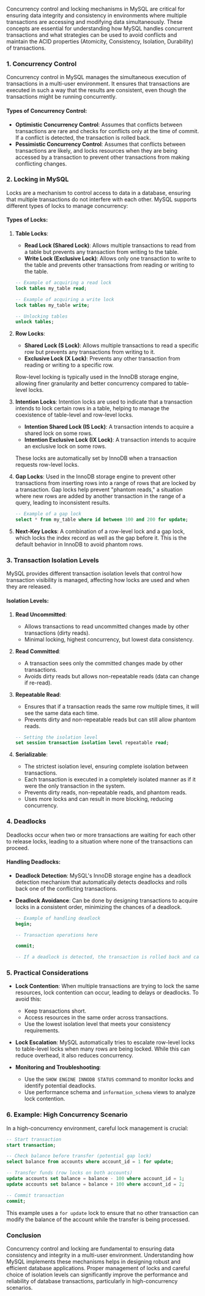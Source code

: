 Concurrency control and locking mechanisms in MySQL are critical for ensuring data integrity and consistency in environments where multiple transactions are accessing and modifying data simultaneously. These concepts are essential for understanding how MySQL handles concurrent transactions and what strategies can be used to avoid conflicts and maintain the ACID properties (Atomicity, Consistency, Isolation, Durability) of transactions.

### 1. **Concurrency Control**
Concurrency control in MySQL manages the simultaneous execution of transactions in a multi-user environment. It ensures that transactions are executed in such a way that the results are consistent, even though the transactions might be running concurrently.

#### Types of Concurrency Control:
- **Optimistic Concurrency Control**: Assumes that conflicts between transactions are rare and checks for conflicts only at the time of commit. If a conflict is detected, the transaction is rolled back.
- **Pessimistic Concurrency Control**: Assumes that conflicts between transactions are likely, and locks resources when they are being accessed by a transaction to prevent other transactions from making conflicting changes.

### 2. **Locking in MySQL**
Locks are a mechanism to control access to data in a database, ensuring that multiple transactions do not interfere with each other. MySQL supports different types of locks to manage concurrency:

#### **Types of Locks:**
1. **Table Locks**:
   - **Read Lock (Shared Lock)**: Allows multiple transactions to read from a table but prevents any transaction from writing to the table.
   - **Write Lock (Exclusive Lock)**: Allows only one transaction to write to the table and prevents other transactions from reading or writing to the table.

   ```sql
   -- Example of acquiring a read lock
   lock tables my_table read;

   -- Example of acquiring a write lock
   lock tables my_table write;
   
   -- Unlocking tables
   unlock tables;
   ```

2. **Row Locks**:
   - **Shared Lock (S Lock)**: Allows multiple transactions to read a specific row but prevents any transactions from writing to it.
   - **Exclusive Lock (X Lock)**: Prevents any other transaction from reading or writing to a specific row.

   Row-level locking is typically used in the InnoDB storage engine, allowing finer granularity and better concurrency compared to table-level locks.

3. **Intention Locks**:
   Intention locks are used to indicate that a transaction intends to lock certain rows in a table, helping to manage the coexistence of table-level and row-level locks.

   - **Intention Shared Lock (IS Lock)**: A transaction intends to acquire a shared lock on some rows.
   - **Intention Exclusive Lock (IX Lock)**: A transaction intends to acquire an exclusive lock on some rows.

   These locks are automatically set by InnoDB when a transaction requests row-level locks.

4. **Gap Locks**:
   Used in the InnoDB storage engine to prevent other transactions from inserting rows into a range of rows that are locked by a transaction. Gap locks help prevent "phantom reads," a situation where new rows are added by another transaction in the range of a query, leading to inconsistent results.

   ```sql
   -- Example of a gap lock
   select * from my_table where id between 100 and 200 for update;
   ```

5. **Next-Key Locks**:
   A combination of a row-level lock and a gap lock, which locks the index record as well as the gap before it. This is the default behavior in InnoDB to avoid phantom rows.

### 3. **Transaction Isolation Levels**
MySQL provides different transaction isolation levels that control how transaction visibility is managed, affecting how locks are used and when they are released.

#### **Isolation Levels**:
1. **Read Uncommitted**:
   - Allows transactions to read uncommitted changes made by other transactions (dirty reads).
   - Minimal locking, highest concurrency, but lowest data consistency.

2. **Read Committed**:
   - A transaction sees only the committed changes made by other transactions.
   - Avoids dirty reads but allows non-repeatable reads (data can change if re-read).

3. **Repeatable Read**:
   - Ensures that if a transaction reads the same row multiple times, it will see the same data each time.
   - Prevents dirty and non-repeatable reads but can still allow phantom reads.

   ```sql
   -- Setting the isolation level
   set session transaction isolation level repeatable read;
   ```

4. **Serializable**:
   - The strictest isolation level, ensuring complete isolation between transactions.
   - Each transaction is executed in a completely isolated manner as if it were the only transaction in the system.
   - Prevents dirty reads, non-repeatable reads, and phantom reads.
   - Uses more locks and can result in more blocking, reducing concurrency.

### 4. **Deadlocks**
Deadlocks occur when two or more transactions are waiting for each other to release locks, leading to a situation where none of the transactions can proceed.

#### **Handling Deadlocks:**
- **Deadlock Detection**: MySQL's InnoDB storage engine has a deadlock detection mechanism that automatically detects deadlocks and rolls back one of the conflicting transactions.
  
- **Deadlock Avoidance**: Can be done by designing transactions to acquire locks in a consistent order, minimizing the chances of a deadlock.

  ```sql
  -- Example of handling deadlock
  begin;

  -- Transaction operations here

  commit;

  -- If a deadlock is detected, the transaction is rolled back and can be retried
  ```

### 5. **Practical Considerations**
- **Lock Contention**: When multiple transactions are trying to lock the same resources, lock contention can occur, leading to delays or deadlocks. To avoid this:
  - Keep transactions short.
  - Access resources in the same order across transactions.
  - Use the lowest isolation level that meets your consistency requirements.
  
- **Lock Escalation**: MySQL automatically tries to escalate row-level locks to table-level locks when many rows are being locked. While this can reduce overhead, it also reduces concurrency.

- **Monitoring and Troubleshooting**:
  - Use the `SHOW ENGINE INNODB STATUS` command to monitor locks and identify potential deadlocks.
  - Use performance schema and `information_schema` views to analyze lock contention.

### 6. **Example: High Concurrency Scenario**
In a high-concurrency environment, careful lock management is crucial:

```sql
-- Start transaction
start transaction;

-- Check balance before transfer (potential gap lock)
select balance from accounts where account_id = 1 for update;

-- Transfer funds (row locks on both accounts)
update accounts set balance = balance - 100 where account_id = 1;
update accounts set balance = balance + 100 where account_id = 2;

-- Commit transaction
commit;
```

This example uses a `for update` lock to ensure that no other transaction can modify the balance of the account while the transfer is being processed.

### Conclusion
Concurrency control and locking are fundamental to ensuring data consistency and integrity in a multi-user environment. Understanding how MySQL implements these mechanisms helps in designing robust and efficient database applications. Proper management of locks and careful choice of isolation levels can significantly improve the performance and reliability of database transactions, particularly in high-concurrency scenarios.